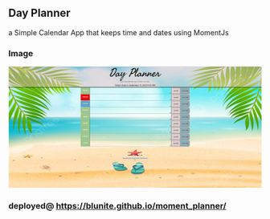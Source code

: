 ## Day Planner

a Simple Calendar App that keeps time and dates using MomentJs

### Image

![image](/moment_js/assets/style/image/image_4.png)

### deployed@ https://blunite.github.io/moment_planner/
